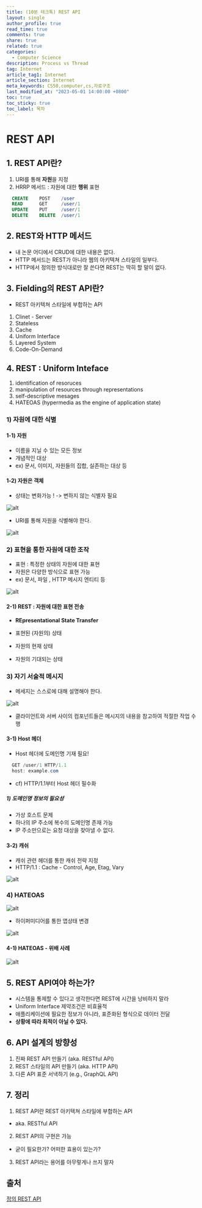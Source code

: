 ```yaml
---
title: (10분 테크톡) REST API
layout: single
author_profile: true
read_time: true
comments: true
share: true
related: true
categories:
  - Computer Science
description: Process vs Thread
tag: Internet
article_tag1: Internet
article_section: Internet
meta_keywords: CS50,computer,cs,자료구조
last_modified_at: "2023-05-01 14:00:00 +0800"
toc: true
toc_sticky: true
toc_label: 목차
---
```


# REST API

## 1. REST API란?

1. URI를 통해 **자원**을 지정
2. HRRP 메서드 : 자원에 대한 **행위** 표현

```sql
  CREATE    POST    /user
  READ      GET     /user/1
  UPDATE    PUT     /user/1
  DELETE    DELETE  /user/1
```

## 2. REST와 HTTP 메서드

- 내 논문 어디에서 CRUD에 대한 내용은 없다.
- HTTP 메서드는 REST가 아니라 웹의 아키텍쳐 스타일의 일부다.
- HTTP에서 정의한 방식대로만 잘 쓴다면 REST는 딱히 할 말이 없다.

## 3. Fielding의 REST API란?

- REST 아키텍쳐 스타일에 부합하는 API

1. Clinet - Server
2. Stateless
3. Cache
4. Uniform Interface
5. Layered System
6. Code-On-Demand

## 4. REST : Uniform Inteface

1. identification of resoruces
2. manipulation of resources through representations
3. self-descriptive mesages
4. HATEOAS (hypermedia as the engine of application state)

### 1) 자원에 대한 식별

#### 1-1) 자원

- 이름을 지닐 수 있는 모든 정보
- 개념적인 대상
- ex) 문서, 이미지, 자원들의 집합, 실존하는 대상 등

#### 1-2) 자원은 객체

- 상태는 변화가능 ! -> 변하지 않는 식별자 필요

![alt](/assets/images/post/ComputerStudy/990.png)

- URI를 통해 자원을 식별해야 한다.

![alt](/assets/images/post/ComputerStudy/991.png)

### 2) 표현을 통한 자원에 대한 조작

- 표현 : 특정한 상태의 자원에 대한 표현
- 자원은 다양한 방식으로 표현 가능
- ex) 문서, 파일 , HTTP 메시지 엔티티 등

![alt](/assets/images/post/ComputerStudy/992.png)

#### 2-1) REST : 자원에 대한 표현 전송

- **REpresentational State Transfer**

- 표현된 (자원의) 상태
- 자원의 현재 상태
- 자원의 기대되는 상태

### 3) 자기 서술적 메시지

- 메세지는 스스로에 대해 설명해야 한다.

![alt](/assets/images/post/ComputerStudy/993.png)

- 클라이언트와 서버 사이의 컴포넌트들은 메시지의 내용을 참고하여 적절한 작업 수행

#### 3-1) Host 헤더

- Host 헤더에 도메인명 기재 필요!

```java
  GET /user/1 HTTP/1.1
  host: example.com
```

- cf) HTTP/1.1부터 Host 헤더 필수화

##### 1) 도메인명 정보의 필요성

- 가상 호스트 문제
- 하나의 IP 주소에 복수의 도메인명 존재 가능
- IP 주소만으로는 요청 대상을 찾아낼 수 없다.

#### 3-2) 캐쉬

- 캐쉬 관련 헤더를 통한 캐쉬 전략 지정
- HTTP/1.1 : Cache - Control, Age, Etag, Vary

![alt](/assets/images/post/ComputerStudy/994.png)

### 4) HATEOAS

![alt](/assets/images/post/ComputerStudy/995.png)

- 하이퍼미디어를 통한 앱상태 변경

![alt](/assets/images/post/ComputerStudy/996.png)

#### 4-1) HATEOAS - 위배 사례

![alt](/assets/images/post/ComputerStudy/997.png)

## 5. REST API여야 하는가?

- 시스템을 통제할 수 있다고 생각한다면 REST에 시간을 낭비하지 말라
- Uniform Interface 제약조건은 비효율적
- 애플리케이션에 필요한 정보가 아니라, 표준화된 형식으로 데이터 전달
- **상황에 따라 최적이 아닐 수 있다.**

## 6. API 설계의 방향성

1. 진짜 REST API 만들기 (aka. RESTful API)
2. REST 스타일의 API 만들기 (aka. HTTP API)
3. 다른 API 표준 서낵하기 (e.g., GraphQL API)

## 7. 정리

1. REST API란 REST 아키텍쳐 스타일에 부합하는 API

- aka. RESTful API

2. REST API의 구현은 가능

- 굳이 필요한가? 어떠한 효용이 있는가?

3. REST API라는 용어를 아무렇게나 쓰지 말자

## 출처

<a href="youtube.com/watch?v=Nxi8Ur89Akw">정의 REST API</a>
